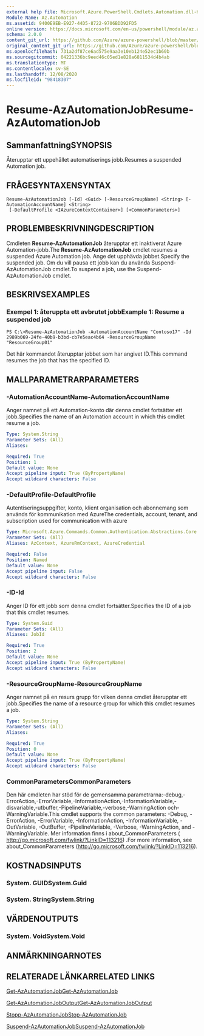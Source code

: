 ```yaml
---
external help file: Microsoft.Azure.PowerShell.Cmdlets.Automation.dll-Help.xml
Module Name: Az.Automation
ms.assetid: 9400E9EB-E927-44D5-8722-9706BDD92FD5
online version: https://docs.microsoft.com/en-us/powershell/module/az.automation/resume-azautomationjob
schema: 2.0.0
content_git_url: https://github.com/Azure/azure-powershell/blob/master/src/Automation/Automation/help/Resume-AzAutomationJob.md
original_content_git_url: https://github.com/Azure/azure-powershell/blob/master/src/Automation/Automation/help/Resume-AzAutomationJob.md
ms.openlocfilehash: 731a2df87ce6ad575e9aa3e10eb124e52ec1b60b
ms.sourcegitcommit: 04221336bc9eed46c05ed1e828a6811534d4b4ab
ms.translationtype: MT
ms.contentlocale: sv-SE
ms.lasthandoff: 12/08/2020
ms.locfileid: "98418307"
---
```

# <span data-ttu-id="41094-101">Resume-AzAutomationJob</span><span class="sxs-lookup"><span data-stu-id="41094-101">Resume-AzAutomationJob</span></span>

## <span data-ttu-id="41094-102">Sammanfattning</span><span class="sxs-lookup"><span data-stu-id="41094-102">SYNOPSIS</span></span>
<span data-ttu-id="41094-103">Återupptar ett uppehållet automatiserings jobb.</span><span class="sxs-lookup"><span data-stu-id="41094-103">Resumes a suspended Automation job.</span></span>

## <span data-ttu-id="41094-104">FRÅGESYNTAXEN</span><span class="sxs-lookup"><span data-stu-id="41094-104">SYNTAX</span></span>

```
Resume-AzAutomationJob [-Id] <Guid> [-ResourceGroupName] <String> [-AutomationAccountName] <String>
 [-DefaultProfile <IAzureContextContainer>] [<CommonParameters>]
```

## <span data-ttu-id="41094-105">PROBLEMBESKRIVNING</span><span class="sxs-lookup"><span data-stu-id="41094-105">DESCRIPTION</span></span>
<span data-ttu-id="41094-106">Cmdleten **Resume-AzAutomationJob** återupptar ett inaktiverat Azure Automation-jobb.</span><span class="sxs-lookup"><span data-stu-id="41094-106">The **Resume-AzAutomationJob** cmdlet resumes a suspended Azure Automation job.</span></span>
<span data-ttu-id="41094-107">Ange det upphävda jobbet.</span><span class="sxs-lookup"><span data-stu-id="41094-107">Specify the suspended job.</span></span>
<span data-ttu-id="41094-108">Om du vill pausa ett jobb kan du använda Suspend-AzAutomationJob cmdlet.</span><span class="sxs-lookup"><span data-stu-id="41094-108">To suspend a job, use the Suspend-AzAutomationJob cmdlet.</span></span>

## <span data-ttu-id="41094-109">BESKRIVS</span><span class="sxs-lookup"><span data-stu-id="41094-109">EXAMPLES</span></span>

### <span data-ttu-id="41094-110">Exempel 1: återuppta ett avbrutet jobb</span><span class="sxs-lookup"><span data-stu-id="41094-110">Example 1: Resume a suspended job</span></span>
```
PS C:\>Resume-AzAutomationJob -AutomationAccountName "Contoso17" -Id 2989b069-24fe-40b9-b3bd-cb7e5eac4b64 -ResourceGroupName "ResourceGroup01"
```

<span data-ttu-id="41094-111">Det här kommandot återupptar jobbet som har angivet ID.</span><span class="sxs-lookup"><span data-stu-id="41094-111">This command resumes the job that has the specified ID.</span></span>

## <span data-ttu-id="41094-112">MALLPARAMETRAR</span><span class="sxs-lookup"><span data-stu-id="41094-112">PARAMETERS</span></span>

### <span data-ttu-id="41094-113">-AutomationAccountName</span><span class="sxs-lookup"><span data-stu-id="41094-113">-AutomationAccountName</span></span>
<span data-ttu-id="41094-114">Anger namnet på ett Automation-konto där denna cmdlet fortsätter ett jobb.</span><span class="sxs-lookup"><span data-stu-id="41094-114">Specifies the name of an Automation account in which this cmdlet resume a job.</span></span>

```yaml
Type: System.String
Parameter Sets: (All)
Aliases:

Required: True
Position: 1
Default value: None
Accept pipeline input: True (ByPropertyName)
Accept wildcard characters: False
```

### <span data-ttu-id="41094-115">-DefaultProfile</span><span class="sxs-lookup"><span data-stu-id="41094-115">-DefaultProfile</span></span>
<span data-ttu-id="41094-116">Autentiseringsuppgifter, konto, klient organisation och abonnemang som används för kommunikation med Azure</span><span class="sxs-lookup"><span data-stu-id="41094-116">The credentials, account, tenant, and subscription used for communication with azure</span></span>

```yaml
Type: Microsoft.Azure.Commands.Common.Authentication.Abstractions.Core.IAzureContextContainer
Parameter Sets: (All)
Aliases: AzContext, AzureRmContext, AzureCredential

Required: False
Position: Named
Default value: None
Accept pipeline input: False
Accept wildcard characters: False
```

### <span data-ttu-id="41094-117">-ID</span><span class="sxs-lookup"><span data-stu-id="41094-117">-Id</span></span>
<span data-ttu-id="41094-118">Anger ID för ett jobb som denna cmdlet fortsätter.</span><span class="sxs-lookup"><span data-stu-id="41094-118">Specifies the ID of a job that this cmdlet resumes.</span></span>

```yaml
Type: System.Guid
Parameter Sets: (All)
Aliases: JobId

Required: True
Position: 2
Default value: None
Accept pipeline input: True (ByPropertyName)
Accept wildcard characters: False
```

### <span data-ttu-id="41094-119">-ResourceGroupName</span><span class="sxs-lookup"><span data-stu-id="41094-119">-ResourceGroupName</span></span>
<span data-ttu-id="41094-120">Anger namnet på en resurs grupp för vilken denna cmdlet återupptar ett jobb.</span><span class="sxs-lookup"><span data-stu-id="41094-120">Specifies the name of a resource group for which this cmdlet resumes a job.</span></span>

```yaml
Type: System.String
Parameter Sets: (All)
Aliases:

Required: True
Position: 0
Default value: None
Accept pipeline input: True (ByPropertyName)
Accept wildcard characters: False
```

### <span data-ttu-id="41094-121">CommonParameters</span><span class="sxs-lookup"><span data-stu-id="41094-121">CommonParameters</span></span>
<span data-ttu-id="41094-122">Den här cmdleten har stöd för de gemensamma parametrarna:-debug,-ErrorAction,-ErrorVariable,-InformationAction,-InformationVariable,-disvariable,-utbuffer,-PipelineVariable,-verbose,-WarningAction och-WarningVariable.</span><span class="sxs-lookup"><span data-stu-id="41094-122">This cmdlet supports the common parameters: -Debug, -ErrorAction, -ErrorVariable, -InformationAction, -InformationVariable, -OutVariable, -OutBuffer, -PipelineVariable, -Verbose, -WarningAction, and -WarningVariable.</span></span> <span data-ttu-id="41094-123">Mer information finns i about_CommonParameters ( http://go.microsoft.com/fwlink/?LinkID=113216) .</span><span class="sxs-lookup"><span data-stu-id="41094-123">For more information, see about_CommonParameters (http://go.microsoft.com/fwlink/?LinkID=113216).</span></span>

## <span data-ttu-id="41094-124">KOSTNADS</span><span class="sxs-lookup"><span data-stu-id="41094-124">INPUTS</span></span>

### <span data-ttu-id="41094-125">System. GUID</span><span class="sxs-lookup"><span data-stu-id="41094-125">System.Guid</span></span>

### <span data-ttu-id="41094-126">System. String</span><span class="sxs-lookup"><span data-stu-id="41094-126">System.String</span></span>

## <span data-ttu-id="41094-127">VÄRDEN</span><span class="sxs-lookup"><span data-stu-id="41094-127">OUTPUTS</span></span>

### <span data-ttu-id="41094-128">System. Void</span><span class="sxs-lookup"><span data-stu-id="41094-128">System.Void</span></span>

## <span data-ttu-id="41094-129">ANMÄRKNINGAR</span><span class="sxs-lookup"><span data-stu-id="41094-129">NOTES</span></span>

## <span data-ttu-id="41094-130">RELATERADE LÄNKAR</span><span class="sxs-lookup"><span data-stu-id="41094-130">RELATED LINKS</span></span>

[<span data-ttu-id="41094-131">Get-AzAutomationJob</span><span class="sxs-lookup"><span data-stu-id="41094-131">Get-AzAutomationJob</span></span>](./Get-AzAutomationJob.md)

[<span data-ttu-id="41094-132">Get-AzAutomationJobOutput</span><span class="sxs-lookup"><span data-stu-id="41094-132">Get-AzAutomationJobOutput</span></span>](./Get-AzAutomationJobOutput.md)

[<span data-ttu-id="41094-133">Stopp-AzAutomationJob</span><span class="sxs-lookup"><span data-stu-id="41094-133">Stop-AzAutomationJob</span></span>](./Stop-AzAutomationJob.md)

[<span data-ttu-id="41094-134">Suspend-AzAutomationJob</span><span class="sxs-lookup"><span data-stu-id="41094-134">Suspend-AzAutomationJob</span></span>](./Suspend-AzAutomationJob.md)


